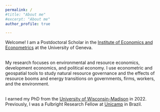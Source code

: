 ```yaml
---
permalink: /
#title: "About me"
#excerpt: "About me"
author_profile: true

---
```


Welcome! I am a Postdoctoral Scholar in the [Institute of Economics and Econometrics](https://www.unige.ch/gsem/en/research/institutes/iee/) at the University of Geneva. 
<br/>
<br/>

My research focuses on environmental and resource economics, development economics, and political economy. I use econometric and geospatial tools to study natural resource governance and the effects of resource booms and energy transitions on governments, firms, workers, and the environment.  <br/>
<br/>

I earned my PhD from the [University of Wisconsin-Madison](https://aae.wisc.edu/) in 2022. Previously, I was a Fulbright Research Fellow at [Unicamp](https://www.eco.unicamp.br/nea/) in Brazil.





